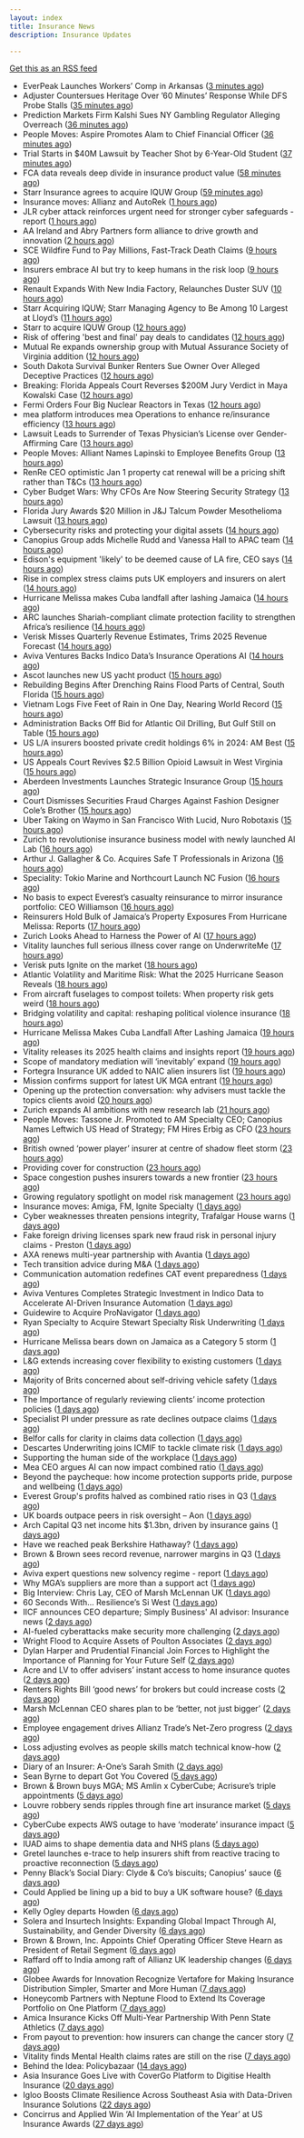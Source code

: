 ```yaml
---
layout: index
title: Insurance News
description: Insurance Updates

---
```


[Get this as an RSS feed](/insurance.rss)

<!-- news_marker starts -->
- EverPeak Launches Workers’ Comp in Arkansas ([3 minutes ago](https://www.insurancejournal.com/news/southcentral/2025/10/30/845723.htm))
- Adjuster Countersues Heritage Over ’60 Minutes’ Response While DFS Probe Stalls ([35 minutes ago](https://www.insurancejournal.com/news/southeast/2025/10/30/845690.htm))
- Prediction Markets Firm Kalshi Sues NY Gambling Regulator Alleging Overreach ([36 minutes ago](https://www.insurancejournal.com/news/east/2025/10/30/845574.htm))
- People Moves: Aspire Promotes Alam to Chief Financial Officer ([36 minutes ago](https://www.insurancejournal.com/news/west/2025/10/30/845119.htm))
- Trial Starts in $40M Lawsuit by Teacher Shot by 6-Year-Old Student ([37 minutes ago](https://www.insurancejournal.com/news/east/2025/10/30/845719.htm))
- FCA data reveals deep divide in insurance product value ([58 minutes ago](https://www.insurancebusinessmag.com/uk/news/breaking-news/fca-data-reveals-deep-divide-in-insurance-product-value-554803.aspx))
- Starr Insurance agrees to acquire IQUW Group ([59 minutes ago](https://www.insurancebusinessmag.com/uk/news/breaking-news/starr-insurance-agrees-to-acquire-iquw-group-554811.aspx))
- Insurance moves: Allianz and AutoRek ([1 hours ago](https://www.insurancebusinessmag.com/uk/news/breaking-news/insurance-moves-allianz-and-autorek-554808.aspx))
- JLR cyber attack reinforces urgent need for stronger cyber safeguards - report ([1 hours ago](https://www.insurancebusinessmag.com/uk/news/cyber/jlr-cyber-attack-reinforces-urgent-need-for-stronger-cyber-safeguards--report-554807.aspx))
- AA Ireland and Abry Partners form alliance to drive growth and innovation ([2 hours ago](https://www.insurancebusinessmag.com/uk/news/auto-motor/aa-ireland-and-abry-partners-form-alliance-to-drive-growth-and-innovation-554800.aspx))
- SCE Wildfire Fund to Pay Millions, Fast-Track Death Claims ([9 hours ago](https://www.insurancejournal.com/news/west/2025/10/29/845684.htm))
- Insurers embrace AI but try to keep humans in the risk loop ([9 hours ago](https://www.dig-in.com/news/insurers-embrace-ai-but-try-to-keep-humans-in-the-risk-loop))
- Renault Expands With New India Factory, Relaunches Duster SUV ([10 hours ago](https://insurance-edge.net/2025/10/29/renault-expands-with-new-india-factory-relaunches-duster-suv/))
- Starr Acquiring IQUW; Starr Managing Agency to Be Among 10 Largest at Lloyd’s ([11 hours ago](https://www.insurancejournal.com/news/international/2025/10/29/845675.htm))
- Starr to acquire IQUW Group ([12 hours ago](https://www.reinsurancene.ws/starr-to-acquire-iquw-group/))
- Risk of offering 'best and final' pay deals to candidates ([12 hours ago](https://www.insurancebusinessmag.com/uk/business-strategy/risk-of-offering-best-and-final-pay-deals-to-candidates-554768.aspx))
- Mutual Re expands ownership group with Mutual Assurance Society of Virginia addition ([12 hours ago](https://www.reinsurancene.ws/mutual-re-expands-ownership-group-with-mutual-assurance-society-of-virginia-addition/))
- South Dakota Survival Bunker Renters Sue Owner Over Alleged Deceptive Practices ([12 hours ago](https://www.insurancejournal.com/news/midwest/2025/10/29/845662.htm))
- Breaking: Florida Appeals Court Reverses $200M Jury Verdict in Maya Kowalski Case ([12 hours ago](https://www.insurancejournal.com/news/southeast/2025/10/29/845654.htm))
- Fermi Orders Four Big Nuclear Reactors in Texas ([12 hours ago](https://www.insurancejournal.com/news/southcentral/2025/10/29/845653.htm))
- mea platform introduces mea Operations to enhance re/insurance efficiency ([13 hours ago](https://www.reinsurancene.ws/mea-platform-introduces-mea-operations-to-enhance-re-insurance-efficiency/))
- Lawsuit Leads to Surrender of Texas Physician’s License over Gender-Affirming Care ([13 hours ago](https://www.insurancejournal.com/news/southcentral/2025/10/29/845648.htm))
- People Moves: Alliant Names Lapinski to Employee Benefits Group ([13 hours ago](https://www.insurancejournal.com/news/midwest/2025/10/29/845645.htm))
- RenRe CEO optimistic Jan 1 property cat renewal will be a pricing shift rather than T&Cs ([13 hours ago](https://www.reinsurancene.ws/renre-ceo-optimistic-jan-1-property-cat-renewal-will-be-a-pricing-shift-rather-than-tcs/))
- Cyber Budget Wars: Why CFOs Are Now Steering Security Strategy ([13 hours ago](https://insurance-edge.net/2025/10/29/cyber-budget-wars-why-cfos-are-now-steering-security-strategy/))
- Florida Jury Awards $20 Million in J&J Talcum Powder Mesothelioma Lawsuit ([13 hours ago](https://www.insurancejournal.com/news/southeast/2025/10/29/845584.htm))
- Cybersecurity risks and protecting your digital assets ([14 hours ago](https://www.dig-in.com/podcast/cybersecurity-risks-and-protecting-your-digital-assets))
- Canopius Group adds Michelle Rudd and Vanessa Hall to APAC team ([14 hours ago](https://www.reinsurancene.ws/canopius-group-adds-michelle-rudd-and-vanessa-hall-to-apac-team/))
- Edison's equipment 'likely' to be deemed cause of LA fire, CEO says ([14 hours ago](https://www.dig-in.com/articles/edisons-equipment-likely-to-be-deemed-cause-of-la-fire))
- Rise in complex stress claims puts UK employers and insurers on alert ([14 hours ago](https://www.insurancebusinessmag.com/uk/news/breaking-news/rise-in-complex-stress-claims-puts-uk-employers-and-insurers-on-alert-554746.aspx))
- Hurricane Melissa makes Cuba landfall after lashing Jamaica ([14 hours ago](https://www.dig-in.com/articles/hurricane-melissa-makes-cuba-landfall-after-lashing-jamaica))
- ARC launches Shariah-compliant climate protection facility to strengthen Africa’s resilience ([14 hours ago](https://www.reinsurancene.ws/arc-launches-shariah-compliant-climate-protection-facility-to-strengthen-africas-resilience/))
- Verisk Misses Quarterly Revenue Estimates, Trims 2025 Revenue Forecast ([14 hours ago](https://www.insurancejournal.com/news/national/2025/10/29/845560.htm))
- Aviva Ventures Backs Indico Data’s Insurance Operations AI ([14 hours ago](https://www.insurancejournal.com/news/east/2025/10/29/845534.htm))
- Ascot launches new US yacht product ([15 hours ago](https://www.reinsurancene.ws/ascot-launches-new-us-yacht-product/))
- Rebuilding Begins After Drenching Rains Flood Parts of Central, South Florida ([15 hours ago](https://www.insurancejournal.com/news/southeast/2025/10/29/845542.htm))
- Vietnam Logs Five Feet of Rain in One Day, Nearing World Record ([15 hours ago](https://www.insurancejournal.com/news/international/2025/10/29/845544.htm))
- Administration Backs Off Bid for Atlantic Oil Drilling, But Gulf Still on Table ([15 hours ago](https://www.insurancejournal.com/news/southeast/2025/10/29/845536.htm))
- US L/A insurers boosted private credit holdings 6% in 2024: AM Best ([15 hours ago](https://www.reinsurancene.ws/us-l-a-insurers-boosted-private-credit-holdings-6-in-2024-am-best/))
- US Appeals Court Revives $2.5 Billion Opioid Lawsuit in West Virginia ([15 hours ago](https://www.insurancejournal.com/news/southeast/2025/10/29/845453.htm))
- Aberdeen Investments Launches Strategic Insurance Group ([15 hours ago](https://insurance-edge.net/2025/10/29/aberdeen-investments-launches-strategic-insurance-group/))
- Court Dismisses Securities Fraud Charges Against Fashion Designer Cole’s Brother ([15 hours ago](https://www.insurancejournal.com/news/east/2025/10/29/845529.htm))
- Uber Taking on Waymo in San Francisco With Lucid, Nuro Robotaxis ([15 hours ago](https://www.insurancejournal.com/news/west/2025/10/29/845527.htm))
- Zurich to revolutionise insurance business model with newly launched AI Lab ([16 hours ago](https://www.reinsurancene.ws/zurich-to-revolutionise-insurance-business-model-with-newly-launched-ai-lab/))
- Arthur J. Gallagher & Co. Acquires Safe T Professionals in Arizona ([16 hours ago](https://www.insurancejournal.com/news/west/2025/10/29/845523.htm))
- Speciality: Tokio Marine and Northcourt Launch NC Fusion ([16 hours ago](https://insurance-edge.net/2025/10/29/speciality-tokio-marine-and-northcourt-launch-nc-fusion/))
- No basis to expect Everest’s casualty reinsurance to mirror insurance portfolio: CEO Williamson ([16 hours ago](https://www.reinsurancene.ws/no-basis-to-expect-everests-casualty-reinsurance-to-mirror-insurance-portfolio-ceo-williamson/))
- Reinsurers Hold Bulk of Jamaica’s Property Exposures From Hurricane Melissa: Reports ([17 hours ago](https://www.insurancejournal.com/news/international/2025/10/29/845509.htm))
- Zurich Looks Ahead to Harness the Power of AI ([17 hours ago](https://insurance-edge.net/2025/10/29/zurich-looks-ahead-to-harness-the-power-of-ai/))
- Vitality launches full serious illness cover range on UnderwriteMe ([17 hours ago](https://ifamagazine.com/vitality-launches-full-serious-illness-cover-range-on-underwriteme/))
- Verisk puts Ignite on the market ([18 hours ago](https://www.postonline.co.uk/news/7959286/verisk-puts-ignite-on-the-market))
- Atlantic Volatility and Maritime Risk: What the 2025 Hurricane Season Reveals ([18 hours ago](https://insurance-edge.net/2025/10/29/atlantic-volatility-and-maritime-risk-what-the-2025-hurricane-season-reveals/))
- From aircraft fuselages to compost toilets: When property risk gets weird ([18 hours ago](https://www.insurancebusinessmag.com/uk/news/property-insurance/from-aircraft-fuselages-to-compost-toilets-when-property-risk-gets-weird-554699.aspx))
- Bridging volatility and capital: reshaping political violence insurance ([18 hours ago](https://www.insurancebusinessmag.com/uk/news/breaking-news/bridging-volatility-and-capital-reshaping-political-violence-insurance-554695.aspx))
- Hurricane Melissa Makes Cuba Landfall After Lashing Jamaica ([19 hours ago](https://www.insurancejournal.com/news/international/2025/10/29/845503.htm))
- Vitality releases its 2025 health claims and insights report ([19 hours ago](https://ifamagazine.com/vitality-releases-its-2025-health-claims-and-insights-report/))
- Scope of mandatory mediation will ‘inevitably’ expand ([19 hours ago](https://www.postonline.co.uk/claims/7959287/scope-of-mandatory-mediation-will-inevitably-expand))
- Fortegra Insurance UK added to NAIC alien insurers list ([19 hours ago](https://www.insurancebusinessmag.com/uk/news/breaking-news/fortegra-insurance-uk-added-to-naic-alien-insurers-list-554687.aspx))
- Mission confirms support for latest UK MGA entrant ([19 hours ago](https://www.insurancebusinessmag.com/uk/news/breaking-news/mission-confirms-support-for-latest-uk-mga-entrant-554685.aspx))
- Opening up the protection conversation: why advisers must tackle the topics clients avoid ([20 hours ago](https://ifamagazine.com/opening-up-the-protection-conversation-why-advisers-must-tackle-the-topics-clients-avoid/))
- Zurich expands AI ambitions with new research lab ([21 hours ago](https://www.insurancebusinessmag.com/uk/news/technology/zurich-expands-ai-ambitions-with-new-research-lab-554656.aspx))
- People Moves: Tassone Jr. Promoted to AM Specialty CEO; Canopius Names Leftwich US Head of Strategy; FM Hires Erbig as CFO ([23 hours ago](https://www.insurancejournal.com/news/national/2025/10/29/845396.htm))
- British owned ‘power player’ insurer at centre of shadow fleet storm ([23 hours ago](https://www.insurancebusinessmag.com/uk/news/marine/british-owned-power-player-insurer-at-centre-of-shadow-fleet-storm-554616.aspx))
- Providing cover for construction ([23 hours ago](https://www.postonline.co.uk/commercial/7959042/providing-cover-for-construction))
- Space congestion pushes insurers towards a new frontier ([23 hours ago](https://www.postonline.co.uk/commercial/7958974/space-congestion-pushes-insurers-towards-a-new-frontier))
- Growing regulatory spotlight on model risk management ([23 hours ago](https://www.postonline.co.uk/risk-management/7958994/growing-regulatory-spotlight-on-model-risk-management))
- Insurance moves: Amiga, FM, Ignite Specialty ([1 days ago](https://www.insurancebusinessmag.com/uk/news/breaking-news/insurance-moves-amiga-fm-ignite-specialty-554635.aspx))
- Cyber weaknesses threaten pensions integrity, Trafalgar House warns ([1 days ago](https://www.insurancebusinessmag.com/uk/news/cyber/cyber-weaknesses-threaten-pensions-integrity-trafalgar-house-warns-554633.aspx))
- Fake foreign driving licenses spark new fraud risk in personal injury claims - Preston ([1 days ago](https://www.insurancebusinessmag.com/uk/news/auto-motor/fake-foreign-driving-licenses-spark-new-fraud-risk-in-personal-injury-claims--preston-554632.aspx))
- AXA renews multi-year partnership with Avantia ([1 days ago](https://www.insurancebusinessmag.com/uk/news/property-insurance/axa-renews-multiyear-partnership-with-avantia-554625.aspx))
- Tech transition advice during M&A ([1 days ago](https://www.dig-in.com/news/tech-transition-advice-during-m-a))
- Communication automation redefines CAT event preparedness ([1 days ago](https://www.dig-in.com/opinion/communication-automation-redefines-cat-event-preparedness))
- Aviva Ventures Completes Strategic Investment in Indico Data to Accelerate AI-Driven Insurance Automation ([1 days ago](https://www.insurtechinsights.com/aviva-ventures-completes-strategic-investment-in-indico-data-to-accelerate-ai-driven-insurance-automation/))
- Guidewire to Acquire ProNavigator ([1 days ago](https://www.insurtechinsights.com/guidewire-to-acquire-pronavigator/))
- Ryan Specialty to Acquire Stewart Specialty Risk Underwriting ([1 days ago](https://www.insurtechinsights.com/ryan-specialty-to-acquire-stewart-specialty-risk-underwriting/))
- Hurricane Melissa bears down on Jamaica as a Category 5 storm ([1 days ago](https://www.dig-in.com/articles/hurricane-melissa-bears-down-jamaica-a-category-5-storm))
- L&G extends increasing cover flexibility to existing customers ([1 days ago](https://ifamagazine.com/lg-extends-increasing-cover-flexibility-to-existing-customers/))
- Majority of Brits concerned about self-driving vehicle safety ([1 days ago](https://www.postonline.co.uk/news/7959285/majority-of-brits-concerned-about-self-driving-vehicle-safety))
- The Importance of regularly reviewing clients’ income protection policies ([1 days ago](https://ifamagazine.com/the-importance-of-regularly-reviewing-clients-income-protection-policies/))
- Specialist PI under pressure as rate declines outpace claims ([1 days ago](https://www.insurancebusinessmag.com/uk/news/professional-liability/specialist-pi-under-pressure-as-rate-declines-outpace-claims-554537.aspx))
- Belfor calls for clarity in claims data collection ([1 days ago](https://www.postonline.co.uk/claims/7959280/belfor-calls-for-clarity-in-claims-data-collection))
- Descartes Underwriting joins ICMIF to tackle climate risk ([1 days ago](https://www.insurancebusinessmag.com/uk/news/breaking-news/descartes-underwriting-joins-icmif-to-tackle-climate-risk-554533.aspx))
- Supporting the human side of the workplace ([1 days ago](https://www.dig-in.com/opinion/supporting-the-human-side-of-the-workplace))
- Mea CEO argues AI can now impact combined ratio ([1 days ago](https://www.postonline.co.uk/technology/7959284/mea-ceo-argues-ai-can-now-impact-combined-ratio))
- Beyond the paycheque: how income protection supports pride, purpose and wellbeing ([1 days ago](https://ifamagazine.com/protecting-what-makes-you-proud/))
- Everest Group's profits halved as combined ratio rises in Q3 ([1 days ago](https://www.insurancebusinessmag.com/uk/news/breaking-news/everest-groups-profits-halved-as-combined-ratio-rises-in-q3-554517.aspx))
- UK boards outpace peers in risk oversight – Aon ([1 days ago](https://www.insurancebusinessmag.com/uk/news/breaking-news/uk-boards-outpace-peers-in-risk-oversight--aon-554515.aspx))
- Arch Capital Q3 net income hits $1.3bn, driven by insurance gains ([1 days ago](https://www.insurancebusinessmag.com/uk/news/breaking-news/arch-capital-q3-net-income-hits-1-3bn-driven-by-insurance-gains-554506.aspx))
- Have we reached peak Berkshire Hathaway? ([1 days ago](https://www.insurancebusinessmag.com/uk/news/breaking-news/have-we-reached-peak-berkshire-hathaway-554499.aspx))
- Brown & Brown sees record revenue, narrower margins in Q3 ([1 days ago](https://www.insurancebusinessmag.com/uk/news/breaking-news/brown-and-brown-sees-record-revenue-narrower-margins-in-q3-554496.aspx))
- Aviva expert questions new solvency regime - report ([1 days ago](https://www.insurancebusinessmag.com/uk/news/breaking-news/aviva-expert-questions-new-solvency-regime--report-554494.aspx))
- Why MGA’s suppliers are more than a support act ([1 days ago](https://www.postonline.co.uk/commercial/7959247/why-mgas-suppliers-are-more-than-a-support-act))
- Big Interview: Chris Lay, CEO of Marsh McLennan UK ([1 days ago](https://www.postonline.co.uk/broker/7959104/big-interview-chris-lay-ceo-of-marsh-mclennan-uk))
- 60 Seconds With... Resilience’s Si West ([1 days ago](https://www.postonline.co.uk/technology/7958188/60-seconds-with-resiliences-si-west))
- IICF announces CEO departure; Simply Business' AI advisor: Insurance news ([2 days ago](https://www.dig-in.com/news/iicf-ceo-departure-simply-business-ai-advisor-insurance-news))
- AI-fueled cyberattacks make security more challenging ([2 days ago](https://www.dig-in.com/news/ai-fueled-cyberattacks-make-security-more-challenging))
- Wright Flood to Acquire Assets of Poulton Associates ([2 days ago](https://www.insurtechinsights.com/wright-flood-to-acquire-assets-of-poulton-associates/))
- Dylan Harper and Prudential Financial Join Forces to Highlight the Importance of Planning for Your Future Self ([2 days ago](https://www.insurtechinsights.com/dylan-harper-and-prudential-financial-join-forces-to-highlight-the-importance-of-planning-for-your-future-self/))
- Acre and LV to offer advisers’ instant access to home insurance quotes ([2 days ago](https://ifamagazine.com/acre-and-lv-to-offer-advisers-instant-access-to-home-insurance-quotes/))
- Renters Rights Bill ‘good news’ for brokers but could increase costs ([2 days ago](https://www.postonline.co.uk/broker/7959282/renters-rights-bill-%E2%80%98good-news%E2%80%99-for-brokers-but-could-increase-costs))
- Marsh McLennan CEO shares plan to be ‘better, not just bigger’ ([2 days ago](https://www.postonline.co.uk/news/7959106/marsh-mclennan-ceo-shares-plan-to-be-%E2%80%98better-not-just-bigger%E2%80%99))
- Employee engagement drives Allianz Trade’s Net-Zero progress ([2 days ago](https://www.postonline.co.uk/news/7959245/employee-engagement-drives-allianz-trade%E2%80%99s-net-zero-progress))
- Loss adjusting evolves as people skills match technical know-how ([2 days ago](https://www.postonline.co.uk/claims/7959144/loss-adjusting-evolves-as-people-skills-match-technical-know-how))
- Diary of an Insurer: A-One’s Sarah Smith ([2 days ago](https://www.postonline.co.uk/broker/7958939/diary-of-an-insurer-a-one%E2%80%99s-sarah-smith))
- Sean Byrne to depart Got You Covered ([5 days ago](https://www.postonline.co.uk/people/7959273/sean-byrne-to-depart-got-you-covered))
- Brown & Brown buys MGA; MS Amlin x CyberCube; Acrisure’s triple appointments ([5 days ago](https://www.postonline.co.uk/news/7959255/brown-brown-buys-mga-ms-amlin-x-cybercube-acrisure%E2%80%99s-triple-appointments))
- Louvre robbery sends ripples through fine art insurance market ([5 days ago](https://www.postonline.co.uk/news/7959272/louvre-robbery-sends-ripples-through-fine-art-insurance-market))
- CyberCube expects AWS outage to have ‘moderate’ insurance impact ([5 days ago](https://www.postonline.co.uk/commercial/7959270/cybercube-expects-aws-outage-to-have-%E2%80%98moderate%E2%80%99-insurance-impact))
- IUAD aims to shape dementia data and NHS plans ([5 days ago](https://www.postonline.co.uk/people/7959113/iuad-aims-to-shape-dementia-data-and-nhs-plans))
- Gretel launches e-trace to help insurers shift from reactive tracing to proactive reconnection ([5 days ago](https://ifamagazine.com/gretel-launches-e-trace-to-help-insurers-shift-from-reactive-tracing-to-proactive-customer-reconnection/))
- Penny Black’s Social Diary: Clyde & Co’s biscuits; Canopius’ sauce ([6 days ago](https://www.postonline.co.uk/people/7959068/penny-black%E2%80%99s-social-diary-clyde-co%E2%80%99s-biscuits-canopius%E2%80%99-sauce))
- Could Applied be lining up a bid to buy a UK software house? ([6 days ago](https://www.postonline.co.uk/technology/7959222/could-applied-be-lining-up-a-bid-to-buy-a-uk-software-house))
- Kelly Ogley departs Howden ([6 days ago](https://www.postonline.co.uk/broker/7959269/kelly-ogley-departs-howden))
- Solera and Insurtech Insights: Expanding Global Impact Through AI, Sustainability, and Gender Diversity ([6 days ago](https://www.insurtechinsights.com/solera-and-insurtech-insights-expanding-global-impact-through-ai-sustainability-and-gender-diversity/))
- Brown & Brown, Inc. Appoints Chief Operating Officer Steve Hearn as President of Retail Segment ([6 days ago](https://www.insurtechinsights.com/brown-brown-inc-appoints-chief-operating-officer-steve-hearn-as-president-of-retail-segment/))
- Raffard off to India among raft of Allianz UK leadership changes ([6 days ago](https://www.postonline.co.uk/news/7959266/raffard-off-to-india-among-raft-of-allianz-uk-leadership-changes))
- Globee Awards for Innovation Recognize Vertafore for Making Insurance Distribution Simpler, Smarter and More Human ([7 days ago](https://www.insurtechinsights.com/globee-awards-for-innovation-recognize-vertafore-for-making-insurance-distribution-simpler-smarter-and-more-human/))
- Honeycomb Partners with Neptune Flood to Extend Its Coverage Portfolio on One Platform ([7 days ago](https://www.insurtechinsights.com/honeycomb-partners-with-neptune-flood-to-extend-its-coverage-portfolio-on-one-platform/))
- Amica Insurance Kicks Off Multi-Year Partnership With Penn State Athletics ([7 days ago](https://www.insurtechinsights.com/amica-insurance-kicks-off-multi-year-partnership-with-penn-state-athletics/))
- From payout to prevention: how insurers can change the cancer story ([7 days ago](https://ifamagazine.com/from-payout-to-prevention-how-insurers-can-change-the-cancer-story/))
- Vitality finds Mental Health claims rates are still on the rise ([7 days ago](https://ifamagazine.com/vitality-finds-mental-health-claims-rates-are-still-on-the-rise/))
- Behind the Idea: Policybazaar ([14 days ago](https://thefintechtimes.com/behind-the-idea-policybazaar/))
- Asia Insurance Goes Live with CoverGo Platform to Digitise Health Insurance ([20 days ago](https://thefintechtimes.com/asia-insurance-goes-live-with-covergo-platform-to-digitise-health-insurance/))
- Igloo Boosts Climate Resilience Across Southeast Asia with Data-Driven Insurance Solutions ([22 days ago](https://thefintechtimes.com/igloo-boosts-climate-resilience-across-southeast-asia-with-data-driven-insurance-solutions/))
- Concirrus and Applied Win ‘AI Implementation of the Year’ at US Insurance Awards ([27 days ago](https://thefintechtimes.com/concirrus-ai-cuts-aviation-underwriting-time-from-36-hours-to-minutes-for-applied-aviation/))

<!-- news_marker ends -->